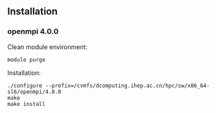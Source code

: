 ## Installation

### openmpi 4.0.0

Clean module environment:

```
module purge
```

Installation:

```
./configure --prefix=/cvmfs/dcomputing.ihep.ac.cn/hpc/sw/x86_64-sl6/openmpi/4.0.0
make
make install
```
